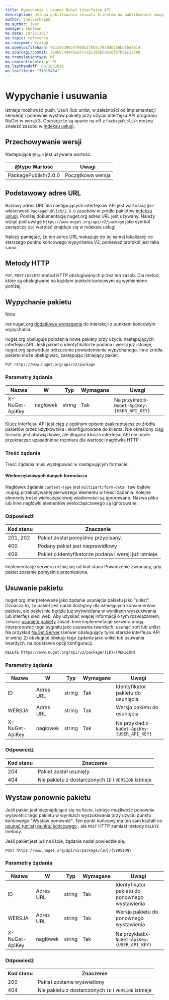 ```yaml
---
title: Wypychanie i usunąć NuGet interfejsu API
description: Usługa publikowania zezwala klientom na publikowanie nowych pakietów i unlist lub usunąć istniejące pakiety.
author: joelverhagen
ms.author: jver
manager: skofman
ms.date: 10/26/2017
ms.topic: reference
ms.reviewer: kraigb
ms.openlocfilehash: 911c8238624f806b1fbb5c7938d02b6bdfbd8614
ms.sourcegitcommit: 3eab9c4dd41ea7ccd2c28bb5ab16f6fbbec13708
ms.translationtype: MT
ms.contentlocale: pl-PL
ms.lasthandoff: 04/26/2018
ms.locfileid: "31819484"
---
```

# <a name="push-and-delete"></a>Wypychanie i usuwania

Istnieje możliwość push, Usuń (lub unlist, w zależności od implementacji serwera) i ponownie wystaw pakiety przy użyciu interfejsu API programu NuGet w wersji 3. Operacje te są oparte na off z `PackagePublish` można znaleźć zasobu w [indeksu usługi](service-index.md).

## <a name="versioning"></a>Przechowywanie wersji

Następujące `@type` jest używana wartość:

@type Wartość          | Uwagi
-------------------- | -----
PackagePublish/2.0.0 | Początkowa wersja

## <a name="base-url"></a>Podstawowy adres URL

Bazowy adres URL dla następujących interfejsów API jest wartością `@id` właściwość `PackagePublish/2.0.0` zasobów w źródle pakietów [indeksu usługi](service-index.md). Poniżej dokumentację nuget.org adres URL jest używany. Należy wziąć pod uwagę `https://www.nuget.org/api/v2/package` jako symbol zastępczy `@id` wartość znajduje się w indeksie usługi.

Należy pamiętać, że ten adres URL wskazuje do tej samej lokalizacji co starszego punktu końcowego wypychania V2, ponieważ protokół jest taka sama.

## <a name="http-methods"></a>Metody HTTP

`PUT`, `POST` i `DELETE` metod HTTP obsługiwanych przez ten zasób. Dla metod, które są obsługiwane na każdym punkcie końcowym są wymienione poniżej.

## <a name="push-a-package"></a>Wypychanie pakietu

> [!Note]
> ma nuget.org [dodatkowe wymagania](NuGet-Protocols.md) do interakcji z punktem końcowym wypychania.

nuget.org obsługuje położenia nowe pakiety przy użyciu następujących interfejsu API. Jeśli pakiet o identyfikatorze podana i wersji już istnieje, nuget.org spowoduje odrzucenie powiadomienia wypychanego. Inne źródła pakietu może obsługiwać, zastępując istniejący pakiet.

    PUT https://www.nuget.org/api/v2/package

### <a name="request-parameters"></a>Parametry żądania

Nazwa           | W     | Typ   | Wymagane | Uwagi
-------------- | ------ | ------ | -------- | -----
X-NuGet-ApiKey | nagłówek | string | Tak      | Na przykład:`X-NuGet-ApiKey: {USER_API_KEY}`

Klucz interfejsu API jest ciąg z ogólnym opisem zaakceptujesz ze źródła pakietów przez użytkownika i skonfigurowane do klienta. Nie określony ciąg formatu jest obowiązkowe, ale długość klucza interfejsu API nie może przekraczać uzasadnione rozmiaru dla wartości nagłówka HTTP.

### <a name="request-body"></a>Treść żądania

Treść żądania musi występować w następującym formacie:

#### <a name="multipart-form-data"></a>Wieloczęściowych danych formularza

Nagłówek żądania `Content-Type` jest `multipart/form-data` i raw bajtów .nupkg przekazywanej pierwszego elementu w treści żądania. Kolejne elementy treści wieloczęściowej wiadomości są ignorowane. Nazwa pliku lub inne nagłówki elementów wieloczęściowego są ignorowane.

### <a name="response"></a>Odpowiedź

Kod stanu | Znaczenie
----------- | -------
201, 202    | Pakiet został pomyślnie przypisany.
400         | Podany pakiet jest nieprawidłowy
409         | Pakiet o identyfikatorze podana i wersji już istnieje.

Implementacje serwera różnią się od kod stanu Powodzenie zwracany, gdy pakiet zostanie pomyślnie przeniesiona.

## <a name="delete-a-package"></a>Usuwanie pakietu

nuget.org interpretowane jako żądanie usunięcia pakietu jako "unlist". Oznacza to, że pakiet jest nadal dostępny dla istniejących konsumentów pakietu, ale pakiet nie będzie już wyświetlana w wynikach wyszukiwania lub interfejs sieci web. Aby uzyskać więcej informacji o tym rozwiązaniem, zobacz [usunięte pakiety](../policies/deleting-packages.md) zasad. Inne implementacje serwera mogą interpretować tego sygnału jako usuwania twardych, usunąć soft lub unlist. Na przykład [NuGet.Server](https://www.nuget.org/packages/NuGet.Server) (serwer obsługujący tylko starsze interfejsu API w wersji 2) obsługuje obsługi tego żądania jako unlist lub usuwania twardych, na podstawie opcji konfiguracji.

    DELETE https://www.nuget.org/api/v2/package/{ID}/{VERSION}

### <a name="request-parameters"></a>Parametry żądania

Nazwa           | W     | Typ   | Wymagane | Uwagi
-------------- | ------ | ------ | -------- | -----
ID             | Adres URL    | string | Tak      | Identyfikator pakietu do usunięcia
WERSJA        | Adres URL    | string | Tak      | Wersja pakietu do usunięcia
X-NuGet-ApiKey | nagłówek | string | Tak      | Na przykład:`X-NuGet-ApiKey: {USER_API_KEY}`

### <a name="response"></a>Odpowiedź

Kod stanu | Znaczenie
----------- | -------
204         | Pakiet został usunięty.
404         | Nie pakietu z dostarczonych `ID` i `VERSION` istnieje

## <a name="relist-a-package"></a>Wystaw ponownie pakietu

Jeśli pakiet jest nieznajdujące się na liście, istnieje możliwość ponownie wyświetlić tego pakietu w wynikach wyszukiwania przy użyciu punktu końcowego "Wystaw ponownie". Ten punkt końcowy ma ten sam kształt co [usunąć (unlist) punktu końcowego](#delete-a-package) , ale `POST` HTTP zamiast metody `DELETE` metody.

Jeśli pakiet jest już na liście, żądanie nadal powiedzie się.

    POST https://www.nuget.org/api/v2/package/{ID}/{VERSION}

### <a name="request-parameters"></a>Parametry żądania

Nazwa           | W     | Typ   | Wymagane | Uwagi
-------------- | ------ | ------ | -------- | -----
ID             | Adres URL    | string | Tak      | Identyfikator pakietu do ponownego wystawienia
WERSJA        | Adres URL    | string | Tak      | Wersja pakietu do ponownego wystawienia
X-NuGet-ApiKey | nagłówek | string | Tak      | Na przykład:`X-NuGet-ApiKey: {USER_API_KEY}`

### <a name="response"></a>Odpowiedź

Kod stanu | Znaczenie
----------- | -------
200         | Pakiet zostanie wyświetlony
404         | Nie pakietu z dostarczonych `ID` i `VERSION` istnieje
